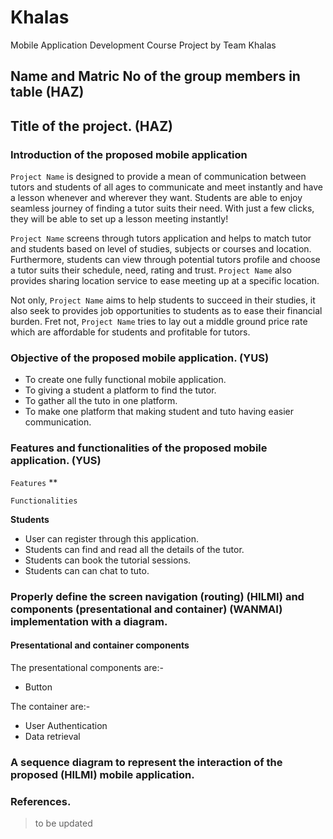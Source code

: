 # Khalas
Mobile Application Development Course Project by Team Khalas

## Name and Matric No of the group members  in table (HAZ)

## Title of the project. (HAZ)

### Introduction of the proposed mobile application

`Project Name` is designed to provide a mean of communication between tutors and students of all ages to communicate and meet instantly and have a lesson whenever and wherever they want. Students are able to enjoy seamless journey of finding a tutor suits their need. With just a few clicks, they will be able to set up a lesson meeting instantly!

`Project Name` screens through tutors application and helps to match tutor and students based on level of studies, subjects or courses and location. Furthermore, students can view through potential tutors profile and choose a tutor suits their schedule, need, rating and trust. `Project Name` also provides sharing location service to ease meeting up at a specific location. 

Not only, `Project Name` aims to help students to succeed in their studies, it also seek to provides job opportunities to students as to ease their financial burden. Fret not, `Project Name` tries to lay out a middle ground price rate which are affordable for students and profitable for tutors.

### Objective of the proposed mobile application. (YUS)
* To create one fully functional mobile application.
* To giving a student a platform to find the tutor.
* To gather all the tuto in one platform.
* To make one platform that making student and tuto having easier communication.

### Features and functionalities of the proposed mobile application. (YUS)

 `Features`
 ** 
 
 `Functionalities`
 
 **Students**
 * User can register through this application.
 * Students can find and read all the details of the tutor.
 * Students can book the tutorial sessions.
 * Students can can chat to tuto.

### Properly define the screen navigation (routing) (HILMI) and components (presentational and container) (WANMAI) implementation with a diagram. 


#### Presentational and container components
The presentational components are:-
- Button

The container are:-
- User Authentication
- Data retrieval

### A sequence diagram to represent the interaction of the proposed (HILMI) mobile application.

### References.
> to be updated
